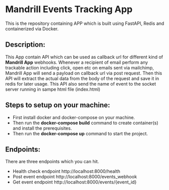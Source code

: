 # Mandrill Events Tracking App
This is the repository containing APP which is built using FastAPI, Redis and containerized via Docker.

## Description:
This App contain API which can be used as callback url for different kind of <b>Mandrill App</b> webhooks.
Whenever a recipient of email perform any trackable action including click, open etc on emails sent via mailchimp, Mandrill App will send a payload on callback url via post request. Then this API will extract the actual data from the body of the request and save it in redis for later usage.
This API also send the name of event to the socket server running in sampe html file (index.html)

## Steps to setup on your machine:
- First install docker and docker-compose on your machine.
- Then run the <b>docker-compose build</b> command to create container(s) and install the prerequisites.
- Then run the <b>docker-compose up</b> command to start the project.

## Endpoints:
There are three endpoints which you can hit.
- Health check endpoint http://localhost:8000/health
- Post event endpoint http://localhost:8000/events_webhook
- Get event endpoint http://localhost:8000/events/{event_id}
